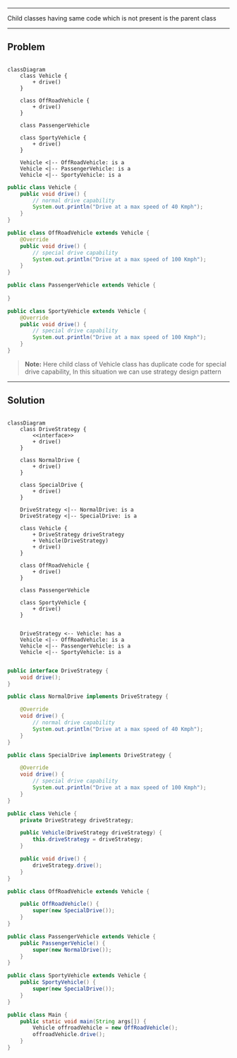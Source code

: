 
---
Child classes having same code which is not present is the parent class 

---
## Problem

```mermaid

classDiagram
	class Vehicle {
		+ drive()
	}

	class OffRoadVehicle {
		+ drive()
	}

	class PassengerVehicle

	class SportyVehicle {
		+ drive()
	}

	Vehicle <|-- OffRoadVehicle: is a
	Vehicle <|-- PassengerVehicle: is a
	Vehicle <|-- SportyVehicle: is a

```

```java
public class Vehicle {
	public void drive() {
		// normal drive capability
		System.out.println("Drive at a max speed of 40 Kmph");
	}
}
```

```java
public class OffRoadVehicle extends Vehicle {
	@Override
	public void drive() {
		// special drive capability
		System.out.println("Drive at a max speed of 100 Kmph");
	}
}
```

```java
public class PassengerVehicle extends Vehicle {
	
}
```

```java
public class SportyVehicle extends Vehicle {
	@Override
	public void drive() {
		// special drive capability
		System.out.println("Drive at a max speed of 100 Kmph");
	}
}
```


> **Note:** Here child class of Vehicle class has duplicate code for special drive capability, In this situation we can use strategy design pattern

---
## Solution


```mermaid

classDiagram
	class DriveStrategy {
		<<interface>>
		+ drive()
	}

	class NormalDrive {
		+ drive()
	}

	class SpecialDrive {
		+ drive()
	}

	DriveStrategy <|-- NormalDrive: is a
	DriveStrategy <|-- SpecialDrive: is a

	class Vehicle {
		+ DriveStrategy driveStrategy
		+ Vehicle(DriveStrategy)
		+ drive()
	}

	class OffRoadVehicle {
		+ drive()
	}

	class PassengerVehicle

	class SportyVehicle {
		+ drive()
	}

	
	DriveStrategy <-- Vehicle: has a
	Vehicle <|-- OffRoadVehicle: is a
	Vehicle <|-- PassengerVehicle: is a
	Vehicle <|-- SportyVehicle: is a


```


```java
public interface DriveStrategy {
	void drive();
}
```

```java
public class NormalDrive implements DriveStrategy {

	@Override
	void drive() {
		// normal drive capability
		System.out.println("Drive at a max speed of 40 Kmph");
	}
}
```

```java
public class SpecialDrive implements DriveStrategy {

	@Override
	void drive() {
		// special drive capability
		System.out.println("Drive at a max speed of 100 Kmph");
	}
}
```

```java
public class Vehicle {
	private DriveStrategy driveStrategy;

	public Vehicle(DriveStrategy driveStrategy) {
		this.driveStrategy = driveStrategy;
	}

	public void drive() {
		driveStrategy.drive();
	}
}
```

```java
public class OffRoadVehicle extends Vehicle {

	public OffRoadVehicle() {
		super(new SpecialDrive());
	}
}
```

```java
public class PassengerVehicle extends Vehicle {
	public PassengerVehicle() {
		super(new NormalDrive());
	}
}
```

```java
public class SportyVehicle extends Vehicle {
	public SportyVehicle() {
		super(new SpecialDrive());
	}
}
```

```java
public class Main {
	public static void main(String args[]) {
		Vehicle offroadVehicle = new OffRoadVehicle();
		offroadVehicle.drive();
	}
}
```



